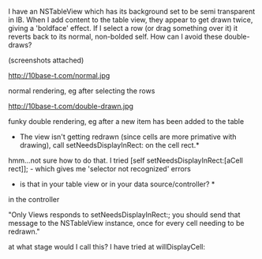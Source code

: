 


I have an NSTableView which has its background set to be semi transparent in IB.  When I add content to the table view, they appear to get drawn twice, giving a 'boldface' effect.  If I select a row (or drag something over it) it reverts back to its normal, non-bolded self.  How can I avoid these double-draws?

(screenshots attached)

http://10base-t.com/normal.jpg

normal rendering, eg after selecting the rows

http://10base-t.com/double-drawn.jpg

funky double rendering, eg after a new item has been added to the table

* The view isn't getting redrawn (since cells are more primative with drawing), call setNeedsDisplayInRect: on the cell rect.*

hmm...not sure how to do that.  I tried [self setNeedsDisplayInRect:[aCell rect]]; - which gives me 'selector not recognized' errors

* is that in your table view or in your data source/controller? * 

in the controller

"Only Views responds to setNeedsDisplayInRect:; you should send that message to the NSTableView instance, once for every cell needing to be redrawn."

at what stage would I call this?  I have tried at  willDisplayCell:
